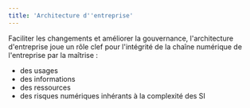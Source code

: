 ```yaml
---
title: 'Architecture d''entreprise'
---
```


Faciliter les changements et améliorer la gouvernance, l'architecture d'entreprise joue un rôle clef pour l'intégrité de la chaîne numérique de l'entreprise par la maîtrise : 
* des usages
* des informations
* des ressources 
* des risques numériques inhérants à la complexité des SI

